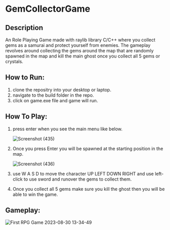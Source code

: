 # GemCollectorGame

## Description
An Role Playing Game made with raylib library C/C++ where you collect gems as a samurai and protect yourself from enemies. The gameplay revolves around collecting the gems around the map that are randomly spawned in the map and kill the main ghost once you collect all 5 gems or crystals.

## How to Run:

1. clone the repositry into your desktop or laptop.
2. navigate to the build folder in the repo.
3. click on game.exe file and game will run.

## How To Play:

1. press enter when you see the main menu like below.
   
   ![Screenshot (435)](https://github.com/dhananjay-Byte/GemCollectorGame/assets/82323909/b7adfe2b-eedf-4b7d-a522-b6b19ad3ea53)

2. Once you press Enter you will be spawned at the starting position in the map.

   ![Screenshot (436)](https://github.com/dhananjay-Byte/GemCollectorGame/assets/82323909/3a8d792a-346f-4f90-be3c-0b347f02d10c)

3. use W A S D to move the character UP LEFT DOWN RIGHT and use left-click to use sword and runover the gems to collect them.
   
4. Once you collect all 5 gems make sure you kill the ghost then you will be able to win the game.

## Gameplay:

![First RPG Game 2023-08-30 13-34-49](https://github.com/dhananjay-Byte/GemCollectorGame/assets/82323909/1c446ea9-e168-45df-9c3b-2cace5817e13)




